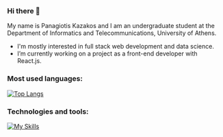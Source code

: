 <!--
**pankazakos/pankazakos** is a ✨ _special_ ✨ repository because its `README.md` (this file) appears on your GitHub profile.

Here are some ideas to get you started:

- 🔭 I’m currently working on ...
- 🌱 I’m currently learning ...
- 👯 I’m looking to collaborate on ...
- 🤔 I’m looking for help with ...
- 💬 Ask me about ...
- 📫 How to reach me: ...
- 😄 Pronouns: ...
- ⚡ Fun fact: ...
-->
### Hi there 👋

My name is Panagiotis Kazakos and I am an undergraduate student at the Department of Informatics and Telecommunications, University of Athens.
- I'm mostly interested in full stack web development and data science.
- I’m currently working on a project as a front-end developer with React.js.

### Most used languages:

[![Top Langs](https://github-readme-stats.vercel.app/api/top-langs/?username=pankazakos&layout=compact&exclude_repo=customer-personality-analysis,berkeley-spring22-AI,book-recommendation&theme=gruvbox)](https://github.com/anuraghazra/github-readme-stats)

### Technologies and tools:

[![My Skills](https://skillicons.dev/icons?i=c,cpp,python,java,js,ts,react,django,css,bootstrap,mui,mysql,postgres,linux,bash,git,docker,vscode,gcp&perline=11)](https://skillicons.dev)

